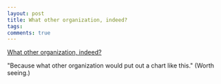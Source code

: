 ```yaml
---
layout: post
title: What other organization, indeed?
tags: 
comments: true
---
```

[What other organization, indeed?](http://arstechnica.com/media/news/2010/11/ptc-broadcast-profanity-on-tv-out-of-control.ars)

"Because what other organization would put out a chart like this." (Worth
seeing.)
